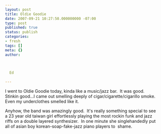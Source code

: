 ```yaml
---
layout: post
title: Oldie Goodie
date: 2007-09-21 10:27:50.000000000 -07:00
type: post
published: true
status: publish
categories:
- fresh
tags: []
meta: {}
author:
  
  
  
  Ed
  
---
```

<p>I went to Oldie Goodie today, kinda like a music/jazz bar.  It was good.  Stinkin good...I came out smelling deeply of cigar/cigarette/cigarillo smoke.  Even my underclothes smelled like it.</p>
<p>Anyhow, the band was amazingly good.  It's really something special to see a 23 year old taiwan girl effortlessly playing the most rockin funk and jazz riffs on a double layered synthesizer.  In one minute she singlehandedly put all of asian boy korean-soap-fake-jazz piano players to  shame.</p>
